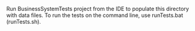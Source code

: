Run BusinessSystemTests project from the IDE to populate this directory with data files. 
To run the tests on the command line, use runTests.bat (runTests.sh).
